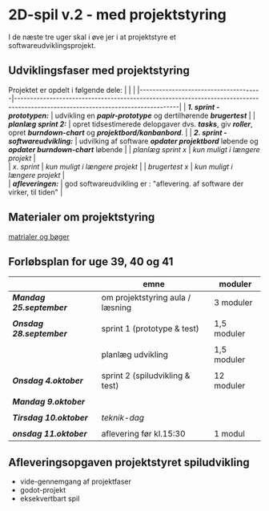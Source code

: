<h1>2D-spil v.2 - med projektstyring</h1>

I de næste tre uger skal i øve jer i at projektstyre et softwareudviklingsprojekt.

## Udviklingsfaser med projektstyring

Projektet er opdelt i følgende dele:
|                                      |                                                                                                                                 |
|--------------------------------------|---------------------------------------------------------------------------------------------------------------------------------|
| ***1. sprint - prototypen:***        | udvikling en ***papir-prototype*** og dertilhørende ***brugertest***                                                            |
| ***planlæg sprint 2:***              | opret tidsestimerede delopgaver dvs. ***tasks***, giv ***roller***, opret ***burndown-chart*** og ***projektbord/kanbanbord***. |
| ***2. sprint - softwareudvikling:*** | udvilking af software ***opdater projektbord*** løbende og ***opdater burndown-chart***  løbende                                |
| *planlæg sprint x*                   | *kun muligt i længere projekt*                                                                                                  |                                    
| *x. sprint*                          | *kun muligt i længere projekt*                                                                                                  |
| *brugertest x*                       | *kun muligt i længere projekt*                                                                                                  |                                     
| ***afleveringen:***                  | god softwareudvikling er : "aflevering. af software der virker, til tiden"                                                      |

## Materialer om projektstyring
[matrialer og bøger](materialeplan.md)

## Forløbsplan for uge 39, 40 og 41

|                           | emne                               | moduler        | 
|---------------------------|------------------------------------|----------------|
| ***Mandag 25.september*** | om projektstyring aula / læsning   | 3 moduler      |
|                           |                                    |                |
| ***Onsdag 28.september*** | sprint 1 (prototype & test)        | 1,5 moduler    |
|                           |                                    |                |
|                           | planlæg udvikling                  | 1,5 moduler    |
|                           |                                    |                |
| ***Onsdag 4.oktober***    | sprint 2 (spiludvikling & test)    | 12 moduler     |
|                           |                                    |                |
| ***Mandag 9.oktober***    |                                    |                |
|                           |                                    |                |
| ***Tirsdag 10.oktober***  | *teknik-dag*                       |                |
|                           |                                    |                |
| ***onsdag 11.oktober***   | aflevering før kl.15:30            | 1 modul        |

## Afleveringsopgaven projektstyret spiludvikling 
- vide-gennemgang af projektfaser
- godot-projekt
- eksekvertbart spil  